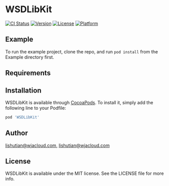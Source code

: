 # WSDLibKit

[![CI Status](https://img.shields.io/travis/lishutian@wjacloud.com/WSDLibKit.svg?style=flat)](https://travis-ci.org/lishutian@wjacloud.com/WSDLibKit)
[![Version](https://img.shields.io/cocoapods/v/WSDLibKit.svg?style=flat)](https://cocoapods.org/pods/WSDLibKit)
[![License](https://img.shields.io/cocoapods/l/WSDLibKit.svg?style=flat)](https://cocoapods.org/pods/WSDLibKit)
[![Platform](https://img.shields.io/cocoapods/p/WSDLibKit.svg?style=flat)](https://cocoapods.org/pods/WSDLibKit)

## Example

To run the example project, clone the repo, and run `pod install` from the Example directory first.

## Requirements

## Installation

WSDLibKit is available through [CocoaPods](https://cocoapods.org). To install
it, simply add the following line to your Podfile:

```ruby
pod 'WSDLibKit'
```

## Author

lishutian@wjacloud.com, lishutian@wjacloud.com

## License

WSDLibKit is available under the MIT license. See the LICENSE file for more info.
